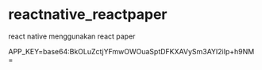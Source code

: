 # reactnative_reactpaper
react native menggunakan react paper

APP_KEY=base64:BkOLuZctjYFmwOWOuaSptDFKXAVySm3AYI2ilp+h9NM=
